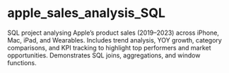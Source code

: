 # apple_sales_analysis_SQL
SQL project analysing Apple’s product sales (2019–2023) across iPhone, Mac, iPad, and Wearables. Includes trend analysis, YOY growth, category comparisons, and KPI tracking to highlight top performers and market opportunities. Demonstrates SQL joins, aggregations, and window functions.
